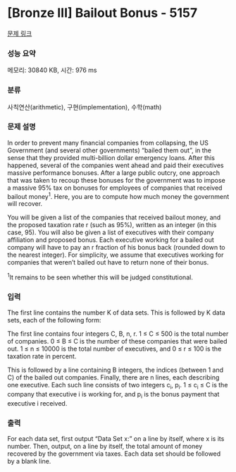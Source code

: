 # [Bronze III] Bailout Bonus - 5157 

[문제 링크](https://www.acmicpc.net/problem/5157) 

### 성능 요약

메모리: 30840 KB, 시간: 976 ms

### 분류

사칙연산(arithmetic), 구현(implementation), 수학(math)

### 문제 설명

<p>In order to prevent many financial companies from collapsing, the US Government (and several other governments) “bailed them out”, in the sense that they provided multi-billion dollar emergency loans. After this happened, several of the companies went ahead and paid their executives massive performance bonuses. After a large public outcry, one approach that was taken to recoup these bonuses for the government was to impose a massive 95% tax on bonuses for employees of companies that received bailout money<sup>1</sup>. Here, you are to compute how much money the government will recover.</p>

<p>You will be given a list of the companies that received bailout money, and the proposed taxation rate r (such as 95%), written as an integer (in this case, 95). You will also be given a list of executives with their company affiliation and proposed bonus. Each executive working for a bailed out company will have to pay an r fraction of his bonus back (rounded down to the nearest integer). For simplicity, we assume that executives working for companies that weren’t bailed out have to return none of their bonus.</p>

<p><sup>1</sup>It remains to be seen whether this will be judged constitutional.</p>

### 입력 

 <p>The first line contains the number K of data sets. This is followed by K data sets, each of the following form:</p>

<p>The first line contains four integers C, B, n, r. 1 ≤ C ≤ 500 is the total number of companies. 0 ≤ B ≤ C is the number of these companies that were bailed out. 1 ≤ n ≤ 10000 is the total number of executives, and 0 ≤ r ≤ 100 is the taxation rate in percent.</p>

<p>This is followed by a line containing B integers, the indices (between 1 and C) of the bailed out companies. Finally, there are n lines, each describing one executive. Each such line consists of two integers c<sub>i</sub>, p<sub>i</sub>. 1 ≤ c<sub>i</sub> ≤ C is the company that executive i is working for, and p<sub>i</sub> is the bonus payment that executive i received.</p>

### 출력 

 <p>For each data set, first output “Data Set x:” on a line by itself, where x is its number. Then, output, on a line by itself, the total amount of money recovered by the government via taxes. Each data set should be followed by a blank line.</p>

